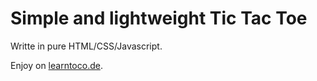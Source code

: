 # Simple and lightweight Tic Tac Toe

Writte in pure HTML/CSS/Javascript.

Enjoy on [learntoco.de](https://www.learntoco.de/html/tictactoe.html).
